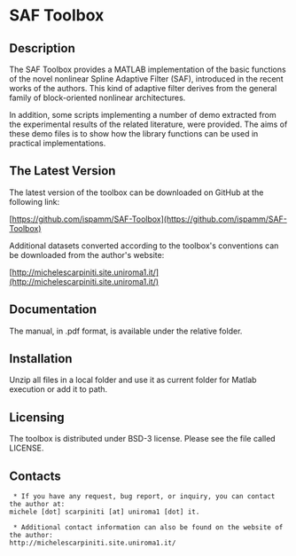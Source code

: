 # SAF Toolbox

## Description

The SAF Toolbox provides a MATLAB implementation of the basic functions of the novel nonlinear Spline Adaptive Filter (SAF), introduced in the recent works of the authors. This kind of adaptive filter derives from the general family of block-oriented nonlinear architectures.

In addition, some scripts implementing a number of demo extracted from the experimental results of the related literature, were provided. The aims of these demo files is to show how the library functions can be used in practical implementations.

## The Latest Version

The latest version of the toolbox can be downloaded on GitHub at the following link:

[https://github.com/ispamm/SAF-Toolbox](https://github.com/ispamm/SAF-Toolbox)

Additional datasets converted according to the toolbox's conventions can be downloaded from the author's website:

[http://michelescarpiniti.site.uniroma1.it/](http://michelescarpiniti.site.uniroma1.it/)

  
## Documentation

The manual, in .pdf format, is available under the relative folder. 


## Installation

Unzip all files in a local folder and use it as current folder for Matlab execution or add it to path.


## Licensing

The toolbox is distributed under BSD-3 license. Please see the file called LICENSE.


## Contacts

     * If you have any request, bug report, or inquiry, you can contact the author at:
	michele [dot] scarpiniti [at] uniroma1 [dot] it.
	
     * Additional contact information can also be found on the website of the author:
	http://michelescarpiniti.site.uniroma1.it/

